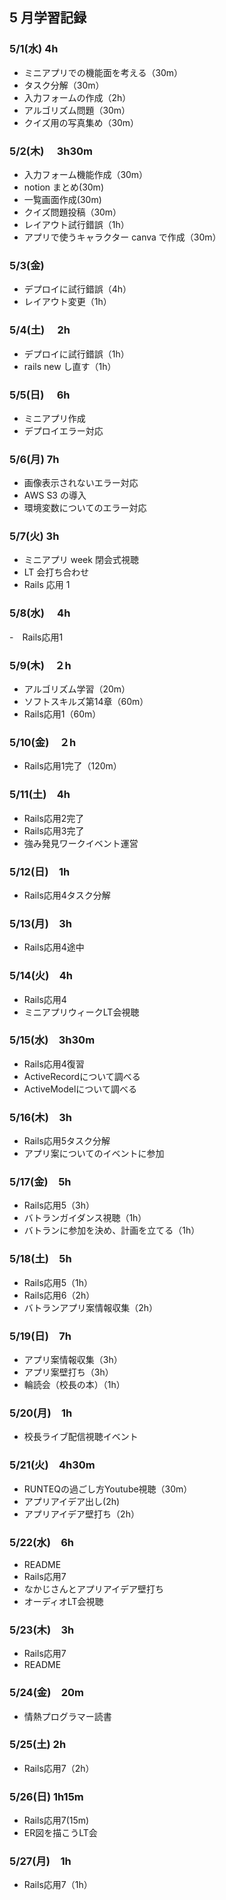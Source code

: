 ## 5 月学習記録

### 5/1(水) 4h

- ミニアプリでの機能面を考える（30m）
- タスク分解（30m）
- 入力フォームの作成（2h）
- アルゴリズム問題（30m）
- クイズ用の写真集め（30m）

### 5/2(木)　 3h30m

- 入力フォーム機能作成（30m）
- notion まとめ(30m)
- 一覧画面作成(30m)
- クイズ問題投稿（30m）
- レイアウト試行錯誤（1h）
- アプリで使うキャラクター canva で作成（30m）

### 5/3(金)

- デプロイに試行錯誤（4h）
- レイアウト変更（1h）

### 5/4(土)　 2h

- デプロイに試行錯誤（1h）
- rails new し直す（1h）

### 5/5(日)　 6h

- ミニアプリ作成
- デプロイエラー対応

### 5/6(月) 7h

- 画像表示されないエラー対応
- AWS S3 の導入
- 環境変数についてのエラー対応

### 5/7(火) 3h

- ミニアプリ week 閉会式視聴
- LT 会打ち合わせ
- Rails 応用 1

### 5/8(水)　 4h

-　Rails応用1

### 5/9(木)　２h

- アルゴリズム学習（20m）
- ソフトスキルズ第14章（60m）
- Rails応用1（60m）

### 5/10(金)　２h

- Rails応用1完了（120m）

### 5/11(土)　4h

- Rails応用2完了
- Rails応用3完了
- 強み発見ワークイベント運営

### 5/12(日)　1h

- Rails応用4タスク分解

### 5/13(月)　3h

- Rails応用4途中

### 5/14(火)　4h

- Rails応用4
- ミニアプリウィークLT会視聴

### 5/15(水)　3h30m

- Rails応用4復習
- ActiveRecordについて調べる
- ActiveModelについて調べる

### 5/16(木)　3h

- Rails応用5タスク分解
- アプリ案についてのイベントに参加

### 5/17(金)　5h

- Rails応用5（3h）
- バトランガイダンス視聴（1h）
- バトランに参加を決め、計画を立てる（1h）

### 5/18(土)　5h

- Rails応用5（1h）
- Rails応用6（2h）
- バトランアプリ案情報収集（2h）

### 5/19(日)　7h

- アプリ案情報収集（3h）
- アプリ案壁打ち（3h）
- 輪読会（校長の本）（1h）

### 5/20(月)　1h

- 校長ライブ配信視聴イベント

### 5/21(火)　4h30m

- RUNTEQの過ごし方Youtube視聴（30m）
- アプリアイデア出し(2h)
- アプリアイデア壁打ち（2h）

### 5/22(水)　6h

- README
- Rails応用7
- なかじさんとアプリアイデア壁打ち
- オーディオLT会視聴

### 5/23(木)　3h

- Rails応用7
- README

### 5/24(金)　20m

- 情熱プログラマー読書

### 5/25(土) 2h

- Rails応用7（2h）

### 5/26(日) 1h15m

- Rails応用7(15m)
- ER図を描こうLT会

### 5/27(月)　1h

- Rails応用7（1h）